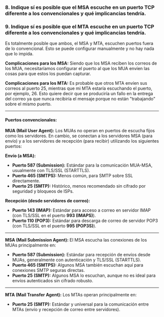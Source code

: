 ### 8. Indique sí es posible que el MSA escuche en un puerto TCP diferente a los convencionales y qué implicancias tendría.

### 9. Indique sí es posible que el MTA escuche en un puerto TCP diferente a los convencionales y qué implicancias tendría.

Es totalmente posible que ambos, el MSA y MTA, escuchen puertos fuera de lo convencional. Esto se puede configurar manualmente y no hay nada que lo impida.

<b>Complicaciones para los MSA:</b> Siendo que los MSA reciben los correos de los MUA, necesitaríamos configurar el puerto al que los MUA envíen las cosas para que estos los puedan capturar.

<b>Complicaciones para los MTA:</b> Es probable que otros MTA envíen sus correos al puerto 25, mientras que mi MTA estaría escuchando el puerto, por ejemplo, 26.
Esto quiere decir que se produciría un fallo en la entrega del correo ya que nunca recibiría el mensaje porque no están "trabajando" sobre el mismo puerto.

<hr>

#### Puertos convencionales:

**MUA (Mail User Agent):** Los MUAs no operan en puertos de escucha fijos como los servidores. En cambio, se conectan a los servidores MSA (para envío) y a los servidores de recepción (para recibir) utilizando los siguientes puertos:

**Envío (a MSA):**

* **Puerto 587 (Submission):** Estándar para la comunicación MUA-MSA, usualmente con TLS/SSL (STARTTLS).
* **Puerto 465 (SMTPS):** Menos común, para SMTP sobre SSL directamente.
* **Puerto 25 (SMTP):** Histórico, menos recomendado sin cifrado por seguridad y bloqueos de ISPs.

**Recepción (desde servidores de correo):**

* **Puerto 143 (IMAP):** Estándar para acceso a correo en servidor IMAP (con TLS/SSL en el puerto **993 (IMAPS)**).
* **Puerto 110 (POP3):** Estándar para descarga de correo de servidor POP3 (con TLS/SSL en el puerto **995 (POP3S)**).

---

**MSA (Mail Submission Agent):** El MSA escucha las conexiones de los MUAs principalmente en:

* **Puerto 587 (Submission):** Estándar para recepción de envíos desde MUAs, generalmente con autenticación y TLS/SSL (STARTTLS).
* **Puerto 465 (SMTPS):** Algunos MSA también escuchan aquí para conexiones SMTP seguras directas.
* **Puerto 25 (SMTP):** Algunos MSA lo escuchan, aunque no es ideal para envíos autenticados sin cifrado robusto.

---

**MTA (Mail Transfer Agent):** Los MTAs operan principalmente en:

* **Puerto 25 (SMTP):** Estándar y universal para la comunicación entre MTAs (envío y recepción de correo entre servidores).